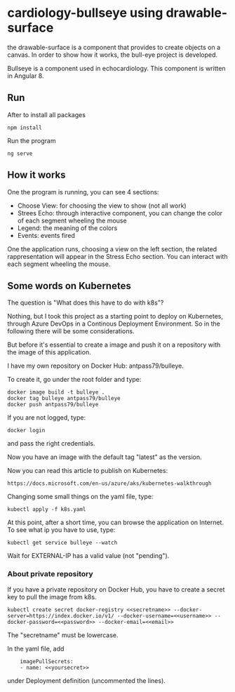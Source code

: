 # cardiology-bullseye using drawable-surface

the drawable-surface is a component that provides to create objects on a canvas. In order to show how it works, the bull-eye project is developed.

Bullseye is a component used in echocardiology.
This component is written in Angular 8.

## Run

After to install all packages

    npm install

Run the program

    ng serve

## How it works

One the program is running, you can see 4 sections:

- Choose View: for choosing the view to show (not all work)
- Strees Echo: through interactive component, you can change the color of each segment wheeling the mouse
- Legend: the meaning of the colors
- Events: events fired

One the application runs, choosing a view on the left section, the related rappresentation will appear in the Stress Echo section. You can interact with each segment wheeling the mouse.

## Some words on Kubernetes

The question is "What does this have to do with k8s"?

Nothing, but I took this project as a starting point to deploy on Kubernetes, through Azure DevOps in a Continous Deployment Environment.
So in the following there will be some considerations.

But before it's essential to create a image and push it on a repository with the image of this application.

I have my own repository on Docker Hub: antpass79/bulleye.

To create it, go under the root folder and type:

    docker image build -t bulleye .
    docker tag bulleye antpass79/bulleye
    docker push antpass79/bulleye

If you are not logged, type:

    docker login

and pass the right credentials.

Now you have an image with the default tag "latest" as the version.

Now you can read this article to publish on Kubernetes:

    https://docs.microsoft.com/en-us/azure/aks/kubernetes-walkthrough

Changing some small things on the yaml file, type:

    kubectl apply -f k8s.yaml

At this point, after a short time, you can browse the application on Internet. To see what ip you have to use, type:

    kubectl get service bulleye --watch

Wait for EXTERNAL-IP has a valid value (not "pending").

### About private repository

If you have a private repository on Docker Hub, you have to create a secret key to pull the image from k8s.

    kubectl create secret docker-registry <<secretname>> --docker-server=https://index.docker.io/v1/ --docker-username=<<username>> --docker-password=<<password>> --docker-email=<<email>>

The "secretname" must be lowercase.

In the yaml file, add

        imagePullSecrets:
        - name: <<yoursecret>>

under Deployment definition (uncommented the lines).
